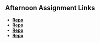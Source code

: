 ## Afternoon Assignment Links

* **[Repo](https://porter12346.github.io/score-board/)**
* **[Repo](https://porter12346.github.io/sports-betting-sim/)**
* **[Repo](https://porter12346.github.io/boss-fight/)**
* **[Repo](https://github.com/Porter12346/<ASSIGNMENT_REPO>)**
